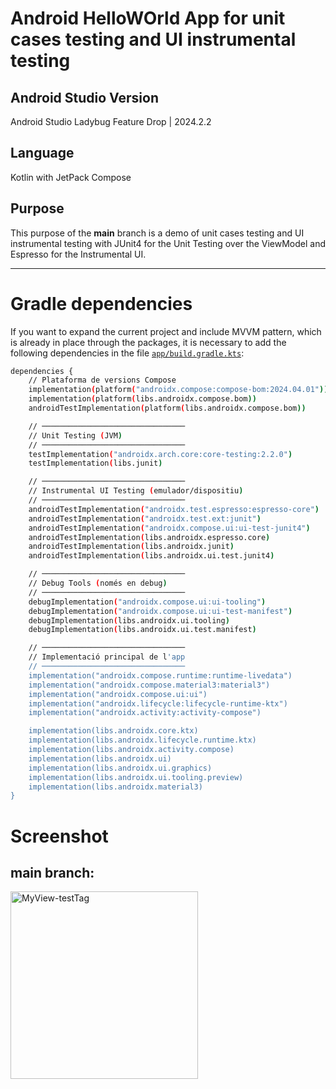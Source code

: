 # Android HelloWOrld App for unit cases testing and UI instrumental testing
## Android Studio Version
Android Studio Ladybug Feature Drop | 2024.2.2

## Language
Kotlin with JetPack Compose

## Purpose
This purpose of the **main** branch is a demo of unit cases testing and UI instrumental testing with JUnit4 for the Unit Testing over the ViewModel and Espresso for the Instrumental UI.

---

# Gradle dependencies
If you want to expand the current project and include MVVM pattern, which is already in place through the packages, it is necessary to add the following dependencies in the file [`app/build.gradle.kts`](app/build.gradle.kts):

``` bash
dependencies {
    // Plataforma de versions Compose
    implementation(platform("androidx.compose:compose-bom:2024.04.01"))
    implementation(platform(libs.androidx.compose.bom))
    androidTestImplementation(platform(libs.androidx.compose.bom))

    // ────────────────────────────────
    // Unit Testing (JVM)
    // ────────────────────────────────
    testImplementation("androidx.arch.core:core-testing:2.2.0")
    testImplementation(libs.junit)

    // ────────────────────────────────
    // Instrumental UI Testing (emulador/dispositiu)
    // ────────────────────────────────
    androidTestImplementation("androidx.test.espresso:espresso-core")
    androidTestImplementation("androidx.test.ext:junit")
    androidTestImplementation("androidx.compose.ui:ui-test-junit4")
    androidTestImplementation(libs.androidx.espresso.core)
    androidTestImplementation(libs.androidx.junit)
    androidTestImplementation(libs.androidx.ui.test.junit4)

    // ────────────────────────────────
    // Debug Tools (només en debug)
    // ────────────────────────────────
    debugImplementation("androidx.compose.ui:ui-tooling")
    debugImplementation("androidx.compose.ui:ui-test-manifest")
    debugImplementation(libs.androidx.ui.tooling)
    debugImplementation(libs.androidx.ui.test.manifest)

    // ────────────────────────────────
    // Implementació principal de l'app
    // ────────────────────────────────
    implementation("androidx.compose.runtime:runtime-livedata")
    implementation("androidx.compose.material3:material3")
    implementation("androidx.compose.ui:ui")
    implementation("androidx.lifecycle:lifecycle-runtime-ktx")
    implementation("androidx.activity:activity-compose")

    implementation(libs.androidx.core.ktx)
    implementation(libs.androidx.lifecycle.runtime.ktx)
    implementation(libs.androidx.activity.compose)
    implementation(libs.androidx.ui)
    implementation(libs.androidx.ui.graphics)
    implementation(libs.androidx.ui.tooling.preview)
    implementation(libs.androidx.material3)
}
```

# Screenshot
## main branch:
<img src="app/screenshot/MyView-testTag" alt="MyView-testTag" width="300"/>
